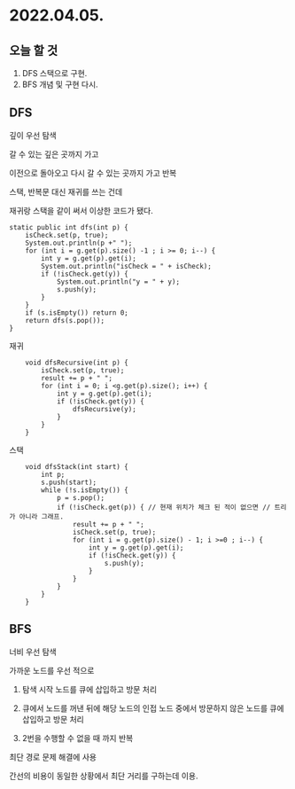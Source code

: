 # 2022.04.05.

## 오늘 할 것
1. DFS 스택으로 구현.
2. BFS 개념 및 구현 다시.

## DFS
깊이 우선 탐색

갈 수 있는 깊은 곳까지 가고 

이전으로 돌아오고 다시 갈 수 있는 곳까지 가고 반복


스택, 반복문 대신 재귀를 쓰는 건데

재귀랑 스택을 같이 써서 이상한 코드가 됐다.

```
static public int dfs(int p) {
    isCheck.set(p, true);
    System.out.println(p +" ");
    for (int i = g.get(p).size() -1 ; i >= 0; i--) {
        int y = g.get(p).get(i);
        System.out.println("isCheck = " + isCheck);
        if (!isCheck.get(y)) {
            System.out.println("y = " + y);
            s.push(y);
        }
    }
    if (s.isEmpty()) return 0;
    return dfs(s.pop());
}
```

재귀
```
    void dfsRecursive(int p) {
        isCheck.set(p, true);
        result += p + " ";
        for (int i = 0; i <g.get(p).size(); i++) {
            int y = g.get(p).get(i);
            if (!isCheck.get(y)) {
                dfsRecursive(y);
            }
        }
    }
```

스택
```
    void dfsStack(int start) {
        int p;
        s.push(start);
        while (!s.isEmpty()) {
            p = s.pop();
            if (!isCheck.get(p)) { // 현재 위치가 체크 된 적이 없으면 // 트리가 아니라 그래프.
                result += p + " ";
                isCheck.set(p, true);
                for (int i = g.get(p).size() - 1; i >=0 ; i--) {
                    int y = g.get(p).get(i);
                    if (!isCheck.get(y)) {
                        s.push(y);
                    }
                }
            }
        }
    }
```

## BFS
너비 우선 탐색

가까운 노드를 우선 적으로

1. 탐색 시작 노드를 큐에 삽입하고 방문 처리

2. 큐에서 노드를 꺼낸 뒤에 해당 노드의 인접 노드 중에서 방문하지 않은 노드를 큐에 삽입하고 방문 처리

3. 2번을 수행할 수 없을 때 까지 반복

최단 경로 문제 해결에 사용

간선의 비용이 동일한 상황에서 최단 거리를 구하는데 이용.

